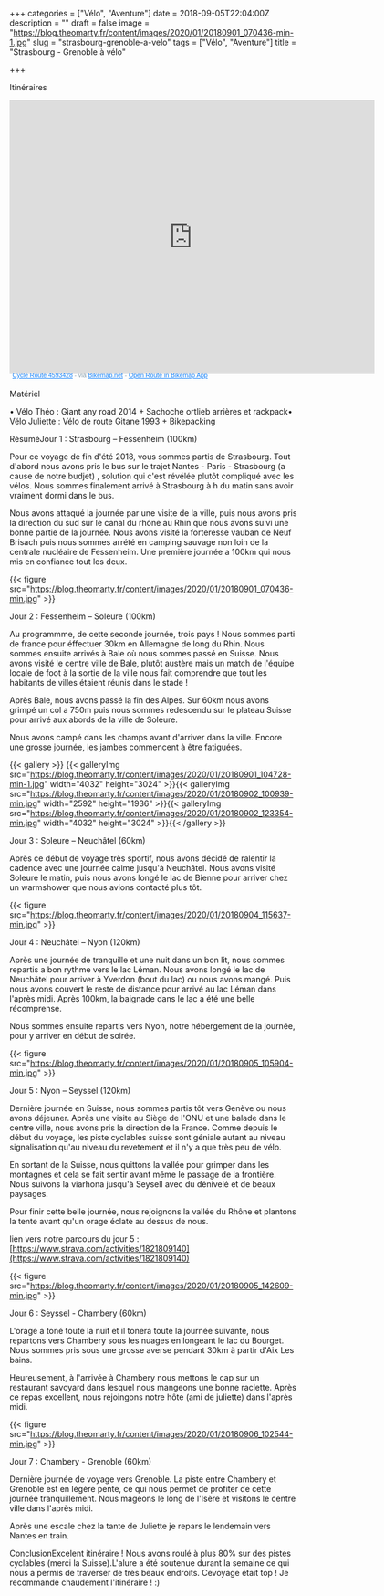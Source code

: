 +++
categories = ["Vélo", "Aventure"]
date = 2018-09-05T22:04:00Z
description = ""
draft = false
image = "https://blog.theomarty.fr/content/images/2020/01/20180901_070436-min-1.jpg"
slug = "strasbourg-grenoble-a-velo"
tags = ["Vélo", "Aventure"]
title = "Strasbourg - Grenoble à vélo"

+++


Itinéraires

<iframe src="https://www.bikemap.net/en/r/4593428/widget/?width=640&amp;height=480&amp;unit=metric" width="640" height="480" border="0" frameborder="0" marginheight="0" marginwidth="0" scrolling="no"> </iframe> <div style="margin: -4px 0 0 5px; height: 16px; color: #889EAC; font-family: sans-serif; font-size: 11px;"> <a href="https://www.bikemap.net/en/r/4593428/" style="color:#1381fa; text-decoration:underline;" target="_blank" rel="noopener">Cycle Route 4593428</a> - via <a href="https://www.bikemap.net" style="color:#1381fa; text-decoration:underline;" target="_blank">Bikemap.net</a> - <a href="https://bikemap.page.link/?link=https://www.bikemap.net/en/r/4593428/&apn=com.toursprung.bikemap&isi=625759466&ibi=com.toursprung.bikemap&st=Strasbourg+-+Grenoble+Sept+2018+&sd=Check+out+this+route+on+Bikemap+by+nithwith!&si=https://media.bikemap.net/routes/4593428/staticmaps/7930eac4-221e-43be-a14f-2afcbef746af_400x400.jpg&efr=1&utm_source=website&utm_medium=route_widget&utm_campaign=widget_bottom" style="color:#1381fa; text-decoration:underline;" target="_blank"> Open Route in Bikemap App </a> </div>

Matériel

• Vélo Théo : Giant any road 2014 + Sachoche ortlieb arrières et rackpack• Vélo Juliette : Vélo de route Gitane 1993 + Bikepacking

RésuméJour 1 : Strasbourg – Fessenheim (100km)

Pour ce voyage de fin d'été 2018, vous sommes partis de Strasbourg. Tout d'abord nous avons pris le bus sur le trajet Nantes - Paris - Strasbourg (a cause de notre budjet) , solution qui c'est révélée plutôt compliqué avec les vélos. Nous sommes finalement arrivé à Strasbourg à h du matin sans avoir vraiment dormi dans le bus.

Nous avons attaqué la journée par une visite de la ville, puis nous avons pris la direction du sud sur le canal du rhône au Rhin que nous avons suivi une bonne partie de la journée. Nous avons visité la forteresse vauban de Neuf Brisach puis nous sommes arrété en camping sauvage non loin de la centrale nucléaire de Fessenheim. Une première journée a 100km qui nous  mis en confiance tout les deux.

{{< figure src="https://blog.theomarty.fr/content/images/2020/01/20180901_070436-min.jpg" >}}

Jour 2 : Fessenheim – Soleure (100km)

Au programmme, de cette seconde journée, trois pays ! Nous sommes parti de france pour éffectuer 30km en Allemagne de long du Rhin. Nous sommes ensuite arrivés à Bale où nous sommes passé en Suisse. Nous avons visité le centre ville de Bale, plutôt austère mais un match de l'équipe locale de foot à la sortie de la ville nous  fait comprendre que tout les habitants de villes étaient réunis dans le stade !

Après Bale, nous avons passé la fin des Alpes. Sur 60km nous avons grimpé un col a 750m puis nous sommes redescendu sur le plateau Suisse pour arrivé aux abords de la ville de Soleure.

Nous avons campé dans les champs avant d'arriver dans la ville. Encore une grosse journée, les jambes commencent à être fatiguées.

{{< gallery >}}
{{< galleryImg  src="https://blog.theomarty.fr/content/images/2020/01/20180901_104728-min-1.jpg" width="4032" height="3024" >}}{{< galleryImg  src="https://blog.theomarty.fr/content/images/2020/01/20180902_100939-min.jpg" width="2592" height="1936" >}}{{< galleryImg  src="https://blog.theomarty.fr/content/images/2020/01/20180902_123354-min.jpg" width="4032" height="3024" >}}{{< /gallery >}}

Jour 3 : Soleure – Neuchâtel (60km)

Après ce début de voyage très sportif, nous avons décidé de ralentir la cadence avec une journée calme jusqu'à Neuchâtel. Nous avons visité Soleure le matin, puis nous avons longé le lac de Bienne pour arriver chez un warmshower que nous avions contacté plus tôt.

{{< figure src="https://blog.theomarty.fr/content/images/2020/01/20180904_115637-min.jpg" >}}

Jour 4 : Neuchâtel – Nyon (120km)

Après une journée de tranquille et une nuit dans un bon lit, nous sommes repartis a bon rythme vers le lac Léman. Nous avons longé le lac de Neuchâtel pour arriver à Yverdon (bout du lac) ou nous avons mangé. Puis nous avons couvert le reste de distance pour arrivé au lac Léman dans l'après midi. Après 100km, la baignade dans le lac a été une belle récomprense.

Nous sommes ensuite repartis vers Nyon, notre hébergement de la journée, pour y arriver en début de soirée.

{{< figure src="https://blog.theomarty.fr/content/images/2020/01/20180905_105904-min.jpg" >}}

Jour 5 : Nyon – Seyssel (120km)

Dernière journée en Suisse, nous sommes partis tôt vers Genève ou nous avons déjeuner. Après une visite au Siège de l'ONU et une balade dans le centre ville, nous avons pris la direction de la France. Comme depuis le début du voyage, les piste cyclables suisse sont géniale autant au niveau signalisation qu'au niveau du revetement et il n'y a que très peu de vélo.

En sortant de la Suisse, nous quittons la vallée pour grimper dans les montagnes et cela se fait sentir avant même le passage de la frontière. Nous suivons la viarhona jusqu'à Seysell avec du dénivelé et de beaux paysages.

Pour finir cette belle journée, nous rejoignons la vallée du Rhône et plantons la tente avant qu'un orage éclate au dessus de nous.

lien vers notre parcours du jour 5 : [https://www.strava.com/activities/1821809140](https://www.strava.com/activities/1821809140)

{{< figure src="https://blog.theomarty.fr/content/images/2020/01/20180905_142609-min.jpg" >}}

Jour 6 : Seyssel - Chambery (60km)

L'orage a toné toute la nuit et il tonera toute la journée suivante, nous repartons vers Chambery sous les nuages en longeant le lac du Bourget. Nous sommes pris sous une grosse averse pendant 30km à partir d'Aix Les bains.

Heureusement, à l'arrivée à Chambery nous mettons le cap sur un restaurant savoyard dans lesquel nous mangeons une bonne raclette. Après ce repas excellent, nous rejoingons notre hôte (ami de juliette) dans l'après midi.

{{< figure src="https://blog.theomarty.fr/content/images/2020/01/20180906_102544-min.jpg" >}}

Jour 7 : Chambery - Grenoble (60km)

Dernière journée de voyage vers Grenoble. La piste entre Chambery et Grenoble est en légère pente, ce qui nous permet de profiter de cette journée tranquillement. Nous mageons le long de l'Isère et visitons le centre ville dans l'après midi.

Après une escale chez la tante de Juliette je repars le lendemain vers Nantes en train.

ConclusionExcelent itinéraire ! Nous avons roulé à plus 80% sur des pistes cyclables (merci la Suisse).L'alure a été soutenue durant la semaine ce qui nous a permis de traverser de très beaux endroits. Cevoyage était top ! Je recommande chaudement l'itinéraire ! :)

